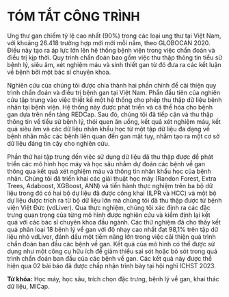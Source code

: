 # TÓM TẮT CÔNG TRÌNH
Ung thư gan chiếm tỷ lệ cao nhất (90%) trong các loại ung thư tại Việt Nam, với khoảng 26.418 trường hợp mới mới mỗi năm, theo GLOBOCAN 2020. Điều này tạo ra áp lực lớn lên hệ thống bệnh viện trong việc chẩn đoán và điều trị kịp thời. Quy trình chẩn đoán bao gồm việc thu thập thông tin tiểu sử bệnh lý, siêu âm, xét nghiệm máu và sinh thiết gan từ đó đưa ra các kết luận về bệnh bởi một bác sĩ chuyên khoa.

Nghiên cứu của chúng tôi được chia thành hai phần chính để cải thiện quy trình chẩn đoán và điều trị bệnh gan tại Việt Nam. Phần đầu tiên của nghiên cứu tập trung vào việc thiết kế một hệ thống cho phép thu thập dữ liệu bệnh nhân tại bệnh viện. Hệ thống này được phát triển và cá thể hóa cho bệnh gan dựa trên nền tảng REDCap. Sau đó, chúng tôi đã tiếp cận và thu thập thông tin về tiểu sử bệnh lý, thói quen ăn uống, kết quả xét nghiệm máu, kết quả siêu âm và các dữ liệu nhân khẩu học từ một tập dữ liệu đa dạng về bệnh nhân mắc các bệnh liên quan đến gan mật tụy, nhằm tạo ra một cơ sở dữ liệu đáng tin cậy cho nghiên cứu.

Phần thứ hai tập trung đến việc sử dụng dữ liệu đã thu thập được để phát triển các mô hình học máy và học sâu nhằm dự đoán các bệnh về gan thông qua kết quả xét nghiệm máu và thông tin nhân khẩu học của bệnh nhân. Chúng tôi đã triển khai các giải thuật học máy (Randon Forest, Extra Trees, Adaboost, XGBoost, ANN) và tiến hành thực nghiệm trên ba bộ dữ liệu trong đó có hai bộ dự liệu đã được công khai (ILPR và HCC) và một bộ dự liệu được trích ra từ bộ dữ liệu lớn mà chúng tôi đã thu thập được từ bệnh viện Việt Đức (vdLiver). Qua thực nghiệm, chúng tôi xác định ra các đặc trưng quan trọng của từng mô hình được nghiên cứu và kiểm định lại kết quả với các bác sĩ chuyên khoa đầu ngành. Các thử nghiệm đã cho thấy kết quả phân loại 18 bệnh lý về gan với độ nhạy cao nhất đạt 98,1% trên tập dữ liệu nhỏ vdLiver, đánh dấu một tiềm năng lớn trong việc cải thiện quá trình chẩn đoán ban đầu các bệnh về gan. Kết quả của mô hình có thể được sử dụng như một công cụ hữu ích để giảm thiểu sai sót hoặc bỏ sót trong quá trình chẩn đoán ban đầu của các bệnh về gan. Các kết quả này được thể hiện qua 02 bài báo đã được chấp nhận trình bày tại hội nghĩ ICHST 2023.

**Từ khóa:** Học máy, học sâu, trích chọn đặc trưng, bệnh lý về gan, khai thác dữ liệu, MICap.

